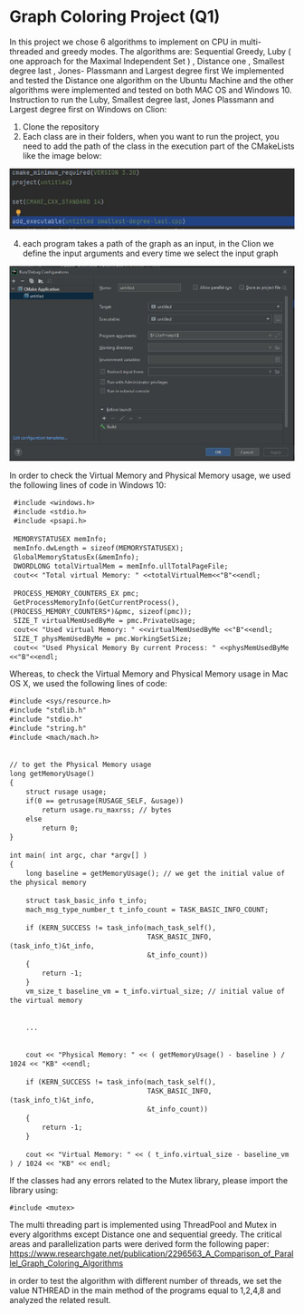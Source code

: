 # Graph Coloring Project (Q1)
In this project we chose 6 algorithms to implement on CPU in multi-threaded and greedy modes. 
The algorithms are: Sequential Greedy, Luby ( one approach for the Maximal Independent Set ) , Distance one , Smallest degree last , Jones- Plassmann and Largest degree first
We implemented and tested the Distance one algorithm on the Ubuntu Machine and the other algorithms were implemented and tested on both MAC OS and Windows 10.
Instruction to run the Luby, Smallest degree last, Jones Plassmann and Largest degree first on Windows on Clion:
1. Clone the repository
2. Each class are in their folders, when you want to run the project, you need to add the path of the class in the execution part of the CMakeLists like the image below:

![CMake Lists](https://github.com/mahtabnik-polito/gragh-coloring/blob/main/images/cmake.JPG?raw=true "CMake Lists")

4. each program takes a path of the graph as an input, in the Clion we define the input arguments and every time we select the input graph

![defile the input argument](https://github.com/mahtabnik-polito/gragh-coloring/blob/main/images/files.JPG?raw=true "defile the input argument")

In order to check the Virtual Memory and Physical Memory usage, we used the following lines of code in Windows 10:

     #include <windows.h>
     #include <stdio.h>
     #include <psapi.h>

     MEMORYSTATUSEX memInfo;
     memInfo.dwLength = sizeof(MEMORYSTATUSEX);
     GlobalMemoryStatusEx(&memInfo);
     DWORDLONG totalVirtualMem = memInfo.ullTotalPageFile;
     cout<< "Total virtual Memory: " <<totalVirtualMem<<"B"<<endl;

     PROCESS_MEMORY_COUNTERS_EX pmc;
     GetProcessMemoryInfo(GetCurrentProcess(), (PROCESS_MEMORY_COUNTERS*)&pmc, sizeof(pmc));
     SIZE_T virtualMemUsedByMe = pmc.PrivateUsage;
     cout<< "Used virtual Memory: " <<virtualMemUsedByMe <<"B"<<endl;
     SIZE_T physMemUsedByMe = pmc.WorkingSetSize;
     cout<< "Used Physical Memory By current Process: " <<physMemUsedByMe <<"B"<<endl;
    
    
Whereas, to check the Virtual Memory and Physical Memory usage in Mac OS X, we used the following lines of code:

    #include <sys/resource.h>
    #include "stdlib.h"
    #include "stdio.h"
    #include "string.h"
    #include <mach/mach.h>


    // to get the Physical Memory usage
    long getMemoryUsage()
    {
        struct rusage usage;
        if(0 == getrusage(RUSAGE_SELF, &usage))
            return usage.ru_maxrss; // bytes
        else
            return 0;
    }
    
    int main( int argc, char *argv[] )
    {
        long baseline = getMemoryUsage(); // we get the initial value of the physical memory 

        struct task_basic_info t_info;
        mach_msg_type_number_t t_info_count = TASK_BASIC_INFO_COUNT;

        if (KERN_SUCCESS != task_info(mach_task_self(),
                                      TASK_BASIC_INFO, (task_info_t)&t_info,
                                      &t_info_count))
        {
            return -1;
        }
        vm_size_t baseline_vm = t_info.virtual_size; // initial value of the virtual memory
        
        
        ...
        
        
        cout << "Physical Memory: " << ( getMemoryUsage() - baseline ) / 1024 << "KB" <<endl;

        if (KERN_SUCCESS != task_info(mach_task_self(),
                                      TASK_BASIC_INFO, (task_info_t)&t_info,
                                      &t_info_count))
        {
            return -1;
        }

        cout << "Virtual Memory: " << ( t_info.virtual_size - baseline_vm ) / 1024 << "KB" << endl;
        

    
If the classes had any errors related to the Mutex library, please import the library using:

    #include <mutex>
    
The multi threading part is implemented using ThreadPool and Mutex in every algorithms except Distance one and sequential greedy. The critical areas and parallelization parts were derived form the following paper:
https://www.researchgate.net/publication/2296563_A_Comparison_of_Parallel_Graph_Coloring_Algorithms

in order to test the algorithm with different number of threads, we set the value NTHREAD in the main method of the programs equal to 1,2,4,8 and analyzed the related result.
    

